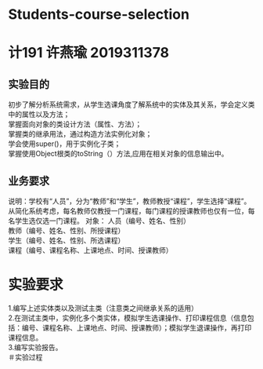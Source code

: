 # Students-course-selection
# 计191 许燕瑜 2019311378  
## 实验目的
初步了解分析系统需求，从学生选课角度了解系统中的实体及其关系，学会定义类中的属性以及方法；  
掌握面向对象的类设计方法（属性、方法）；  
掌握类的继承用法，通过构造方法实例化对象；  
学会使用super()，用于实例化子类；  
掌握使用Object根类的toString（）方法,应用在相关对象的信息输出中。  
## 业务要求
说明：学校有“人员”，分为“教师”和“学生”，教师教授“课程”，学生选择“课程”。  
     从简化系统考虑，每名教师仅教授一门课程，每门课程的授课教师也仅有一位，每名学生选仅选一门课程。
对象：	人员（编号、姓名、性别）  
      教师（编号、姓名、性别、所授课程）  
			学生（编号、姓名、性别、所选课程）  
			课程（编号、课程名称、上课地点、时间、授课教师）  
# 实验要求
1.编写上述实体类以及测试主类（注意类之间继承关系的适用）  
2.在测试主类中，实例化多个类实体，模拟学生选课操作、打印课程信息（信息包括：编号、课程名称、上课地点、时间、授课教师）；模拟学生退课操作，再打印课程信息。  
3.编写实验报告。  
＃实验过程 



